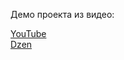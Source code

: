 Демо проекта из видео:

[YouTube](https://youtu.be/GrGyOZpBDyc)
<br>
[Dzen](https://dzen.ru/video/watch/645d55526edf700dfdc5536f?share_to=link)
